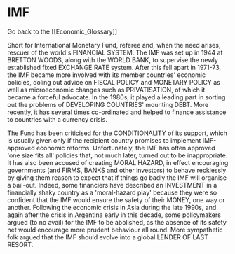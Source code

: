 # IMF

Go back to the [[Economic_Glossary]]


Short for International Monetary Fund, referee and, when the need arises, rescuer of the world's FINANCIAL SYSTEM. The IMF was set up in 1944 at BRETTON WOODS, along with the WORLD BANK, to supervise the newly established fixed EXCHANGE RATE system. After this fell apart in 1971-73, the IMF became more involved with its member countries' economic policies, doling out advice on FISCAL POLICY and MONETARY POLICY as well as microeconomic changes such as PRIVATISATION, of which it became a forceful advocate. In the 1980s, it played a leading part in sorting out the problems of DEVELOPING COUNTRIES' mounting DEBT. More recently, it has several times co-ordinated and helped to finance assistance to countries with a currency crisis.

The Fund has been criticised for the CONDITIONALITY of its support, which is usually given only if the recipient country promises to implement IMF-approved economic reforms. Unfortunately, the IMF has often approved 'one size fits all' policies that, not much later, turned out to be inappropriate. It has also been accused of creating MORAL HAZARD, in effect encouraging governments (and FIRMS, BANKS and other investors) to behave recklessly by giving them reason to expect that if things go badly the IMF will organise a bail-out. Indeed, some financiers have described an INVESTMENT in a financially shaky country as a 'moral-hazard play' because they were so confident that the IMF would ensure the safety of their MONEY, one way or another. Following the economic crisis in Asia during the late 1990s, and again after the crisis in Argentina early in this decade, some policymakers argued (to no avail) for the IMF to be abolished, as the absence of its safety net would encourage more prudent behaviour all round. More sympathetic folk argued that the IMF should evolve into a global LENDER OF LAST RESORT.

